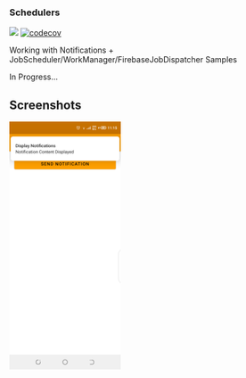 ### Schedulers 

![](https://travis-ci.com/Davidodari/Schedulers.svg?branch=master)
[![codecov](https://codecov.io/gh/Davidodari/Schedulers/branch/master/graph/badge.svg)](https://codecov.io/gh/Davidodari/Schedulers)

Working with Notifications + JobScheduler/WorkManager/FirebaseJobDispatcher Samples

In Progress...

## Screenshots

<img src="art/main.png" alt="home" width="200"/>
